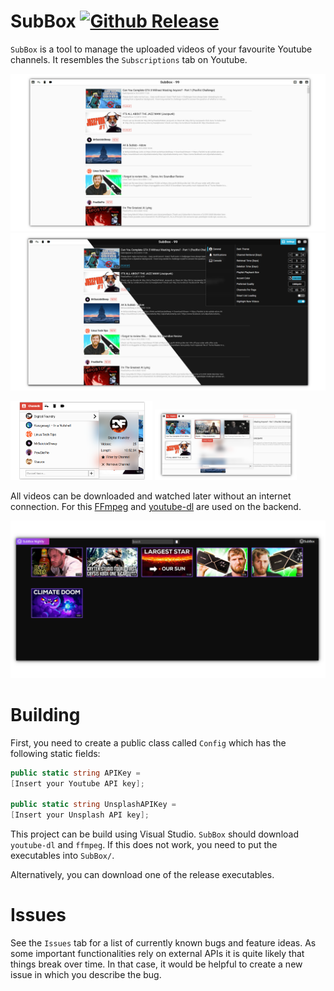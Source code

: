 # SubBox [![Github Release](https://img.shields.io/badge/Release-1.8.1-red)](https://github.com/MilchRatchet/SubBox/releases)
`SubBox` is a tool to manage the uploaded videos of your favourite Youtube channels. It resembles the `Subscriptions` tab on Youtube.

![DemoImage1](SubBox/wwwroot/media/intro1.png)
![DemoImage2](SubBox/wwwroot/media/intro8.png)

<img src="https://github.com/MilchRatchet/SubBox/blob/master/SubBox/wwwroot/media/intro3.png" width="45%"></img>
<img src="https://github.com/MilchRatchet/SubBox/blob/master/SubBox/wwwroot/media/intro5.png" width="45%"></img>

All videos can be downloaded and watched later without an internet connection. For this [FFmpeg](https://github.com/FFmpeg/FFmpeg) and [youtube-dl](https://github.com/ytdl-org/youtube-dl) are used on the backend.

![DemoImageNightly](SubBox/wwwroot/media/intro9.png)

# Building

First, you need to create a public class called `Config` which has the following static fields:
``` C#
public static string APIKey =
[Insert your Youtube API key];

public static string UnsplashAPIKey =
[Insert your Unsplash API key];
```
This project can be build using Visual Studio. `SubBox` should download `youtube-dl` and `ffmpeg`. If this does not work, you need to put the executables into `SubBox/`.

Alternatively, you can download one of the release executables.

# Issues

See the `Issues` tab for a list of currently known bugs and feature ideas. As some important functionalities rely on external APIs it is quite likely that things break over time. In that case, it would be helpful to create a new issue in which you describe the bug.


